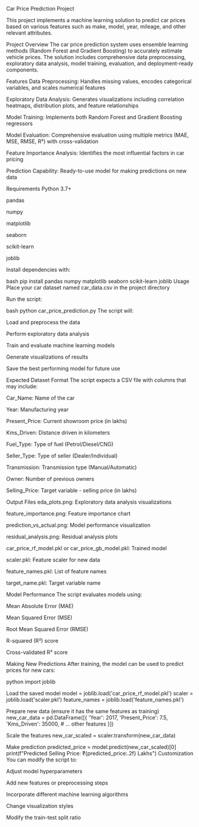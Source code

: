 Car Price Prediction Project

This project implements a machine learning solution to predict car prices based on various features such as make, model, year, mileage, and other relevant attributes.

Project Overview The car price prediction system uses ensemble learning methods (Random Forest and Gradient Boosting) to accurately estimate vehicle prices. The solution includes comprehensive data preprocessing, exploratory data analysis, model training, evaluation, and deployment-ready components.

Features Data Preprocessing: Handles missing values, encodes categorical variables, and scales numerical features

Exploratory Data Analysis: Generates visualizations including correlation heatmaps, distribution plots, and feature relationships

Model Training: Implements both Random Forest and Gradient Boosting regressors

Model Evaluation: Comprehensive evaluation using multiple metrics (MAE, MSE, RMSE, R²) with cross-validation

Feature Importance Analysis: Identifies the most influential factors in car pricing

Prediction Capability: Ready-to-use model for making predictions on new data

Requirements Python 3.7+

pandas

numpy

matplotlib

seaborn

scikit-learn

joblib

Install dependencies with:

bash pip install pandas numpy matplotlib seaborn scikit-learn joblib Usage Place your car dataset named car_data.csv in the project directory

Run the script:

bash python car_price_prediction.py The script will:

Load and preprocess the data

Perform exploratory data analysis

Train and evaluate machine learning models

Generate visualizations of results

Save the best performing model for future use

Expected Dataset Format The script expects a CSV file with columns that may include:

Car_Name: Name of the car

Year: Manufacturing year

Present_Price: Current showroom price (in lakhs)

Kms_Driven: Distance driven in kilometers

Fuel_Type: Type of fuel (Petrol/Diesel/CNG)

Seller_Type: Type of seller (Dealer/Individual)

Transmission: Transmission type (Manual/Automatic)

Owner: Number of previous owners

Selling_Price: Target variable - selling price (in lakhs)

Output Files eda_plots.png: Exploratory data analysis visualizations

feature_importance.png: Feature importance chart

prediction_vs_actual.png: Model performance visualization

residual_analysis.png: Residual analysis plots

car_price_rf_model.pkl or car_price_gb_model.pkl: Trained model

scaler.pkl: Feature scaler for new data

feature_names.pkl: List of feature names

target_name.pkl: Target variable name

Model Performance The script evaluates models using:

Mean Absolute Error (MAE)

Mean Squared Error (MSE)

Root Mean Squared Error (RMSE)

R-squared (R²) score

Cross-validated R² score

Making New Predictions After training, the model can be used to predict prices for new cars:

python import joblib

Load the saved model
model = joblib.load('car_price_rf_model.pkl') scaler = joblib.load('scaler.pkl') feature_names = joblib.load('feature_names.pkl')

Prepare new data (ensure it has the same features as training)
new_car_data = pd.DataFrame([{ 'Year': 2017, 'Present_Price': 7.5, 'Kms_Driven': 35000, # ... other features }])

Scale the features
new_car_scaled = scaler.transform(new_car_data)

Make prediction
predicted_price = model.predict(new_car_scaled)[0] print(f"Predicted Selling Price: ₹{predicted_price:.2f} Lakhs") Customization You can modify the script to:

Adjust model hyperparameters

Add new features or preprocessing steps

Incorporate different machine learning algorithms

Change visualization styles

Modify the train-test split ratio
